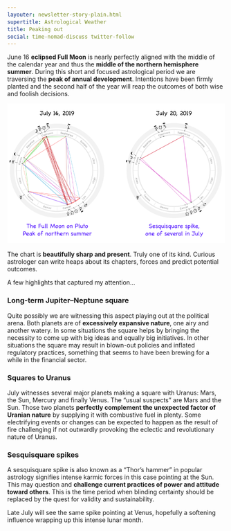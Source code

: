 ```yaml
---
layouter: newsletter-story-plain.html
supertitle: Astrological Weather
title: Peaking out
social: time-nomad-discuss twitter-follow
---
```


June 16 **eclipsed Full Moon** is nearly perfectly aligned with the middle of the calendar year and thus the **middle of the northern hemisphere summer**. During this short and focused astrological period we are traversing the **peak of annual development**. Intentions have been firmly planted and the second half of the year will reap the outcomes of both wise and foolish decisions.

<img loading="lazy" class="inline border" src="/images/newsletters/tn-chart-2019-07-16.png" alt="Astrological chart for the 16th of July 2019, New York, the Full Moon conjunct Pluto">

The chart is **beautifully sharp and present**. Truly one of its kind. Curious astrologer can write heaps about its chapters, forces and predict potential outcomes. 

A few highlights that captured my attention… 

### Long-term Jupiter–Neptune square

Quite possibly we are witnessing this aspect playing out at the political arena. Both planets are of **excessively expansive nature**, one airy and another watery. In some situations the square helps by bringing the necessity to come up with big ideas and equally big initiatives. In other situations the square may result in blown-out policies and inflated regulatory practices, something that seems to have been brewing for a while in the financial sector.

### Squares to Uranus

July witnesses several major planets making a square with Uranus: Mars, the Sun, Mercury and finally Venus. The “usual suspects” are Mars and the Sun. Those two planets **perfectly complement the unexpected factor of Uranian nature** by supplying it with combustive fuel in plenty. Some electrifying events or changes can be expected to happen as the result of fire challenging if not outwardly provoking the eclectic and revolutionary nature of Uranus.

### Sesquisquare spikes

A sesquisquare spike is also known as a “Thor’s hammer” in popular astrology signifies intense karmic forces in this case pointing at the Sun. This may question and **challenge current practices of power and attitude toward others**. This is the time period when blinding certainty should be replaced by the quest for validity and sustainability.

Late July will see the same spike pointing at Venus, hopefully a softening influence wrapping up this intense lunar month.